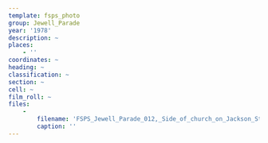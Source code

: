 ```yaml
---
template: fsps_photo
group: Jewell_Parade
year: '1978'
description: ~
places:
    - ''
coordinates: ~
heading: ~
classification: ~
section: ~
cell: ~
film_roll: ~
files:
    -
        filename: 'FSPS_Jewell_Parade_012,_Side_of_church_on_Jackson_St,_4-2-F,_1978.png'
        caption: ''
---
```


